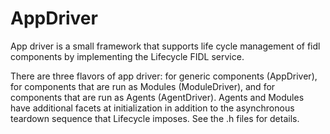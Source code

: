 # AppDriver

App driver is a small framework that supports life cycle management of fidl
components by implementing the Lifecycle FIDL service.

There are three flavors of app driver: for generic components (AppDriver), for
components that are run as Modules (ModuleDriver), and for components that are
run as Agents (AgentDriver). Agents and Modules have additional facets at
initialization in addition to the asynchronous teardown sequence that Lifecycle
imposes. See the .h files for details.



